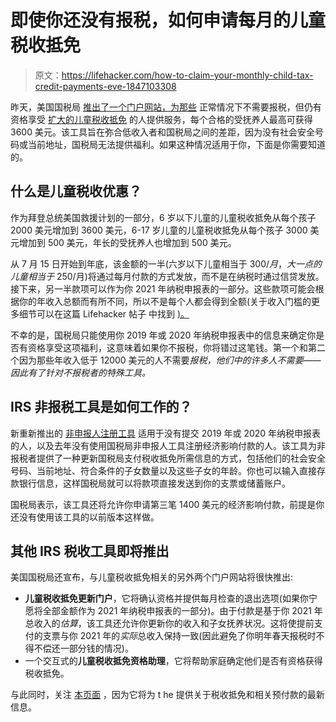 # 即使你还没有报税，如何申请每月的儿童税收抵免

> 原文：<https://lifehacker.com/how-to-claim-your-monthly-child-tax-credit-payments-eve-1847103308>

昨天，美国国税局 [推出了一个门户网站，为那些](https://www.irs.gov/newsroom/irs-unveils-online-tool-to-help-low-income-families-register-for-monthly-child-tax-credit-payments) 正常情况下不需要报税，但仍有资格享受 [扩大的儿童税收抵免](https://lifehacker.com/how-to-make-sure-you-get-your-monthly-child-tax-credit-1847055859?rev=1623179051058) 的人提供服务，每个合格的受抚养人最高可获得 3600 美元。该工具旨在弥合低收入者和国税局之间的差距，因为没有社会安全号码或当前地址，国税局无法提供福利。如果这种情况适用于你，下面是你需要知道的。



## 什么是儿童税收优惠？

作为拜登总统美国救援计划的一部分，6 岁以下儿童的儿童税收抵免从每个孩子 2000 美元增加到 3600 美元，6-17 岁儿童的儿童税收抵免从每个孩子 3000 美元增加到 500 美元，年长的受抚养人也增加到 500 美元。

从 7 月 15 日开始到年底，该金额的一半(六岁以下儿童相当于 $300/ 月，大一点的儿童相当于$ 250/月)将通过每月付款的方式发放，而不是在纳税时通过信贷发放。接下来，另一半款项可以作为你 2021 年纳税申报表的一部分。这些款项可能会根据你的年收入总额而有所不同，所以不是每个人都会得到全额(关于收入门槛的更多细节可以在这篇 Lifehacker 帖子 中找到 [)。](https://lifehacker.com/how-to-make-sure-you-get-your-monthly-child-tax-credit-1847055859)

不幸的是，国税局只能使用你 2019 年或 2020 年纳税申报表中的信息来确定你是否有资格享受这项福利，这意味着如果你不报税，你将错过这笔钱。第一个和第二个因为那些年收入低于 12000 美元的人不需要*报税，他们中的许多人不需要——因此有了针对不报税者的特殊工具。* 

## IRS 非报税工具是如何工作的？

新重新推出的 [非申报人注册工具](https://www.irs.gov/child-tax-credit-non-filer-sign-up-tool) 适用于没有提交 2019 年或 2020 年纳税申报表的人，以及去年没有使用国税局非申报人工具注册经济影响付款的人。该工具为非报税者提供了一种更新国税局支付税收抵免所需信息的方式，包括他们的社会安全号码、当前地址、符合条件的子女数量以及这些子女的年龄。你也可以输入直接存款银行信息，这样国税局就可以将款项直接发送到你的支票或储蓄账户。

国税局表示，该工具还将允许你申请第三笔 1400 美元的经济影响付款，前提是你还没有使用该工具的以前版本这样做。

## 其他 IRS 税收工具即将推出

美国国税局还宣布，与儿童税收抵免相关的另外两个门户网站将很快推出:

*   **儿童税收抵免更新门户**，它将确认资格并提供每月检查的退出选项(如果你宁愿将全部金额作为 2021 年纳税申报表的一部分)。由于付款是基于你 2021 年总收入的*估算*，该工具还允许你更新你的收入和子女抚养状况。这将使提前支付的支票与你 2021 年的*实际*总收入保持一致(因此避免了你明年春天报税时不得不偿还一部分钱的情况)。
*   一个交互式的**儿童税收抵免资格助理**，它将帮助家庭确定他们是否有资格获得税收抵免。

与此同时，关注 [本页面](https://www.irs.gov/credits-deductions/advance-child-tax-credit-payments-in-2021) ，因为它将为 t he 提供关于税收抵免和相关预付款的最新信息。